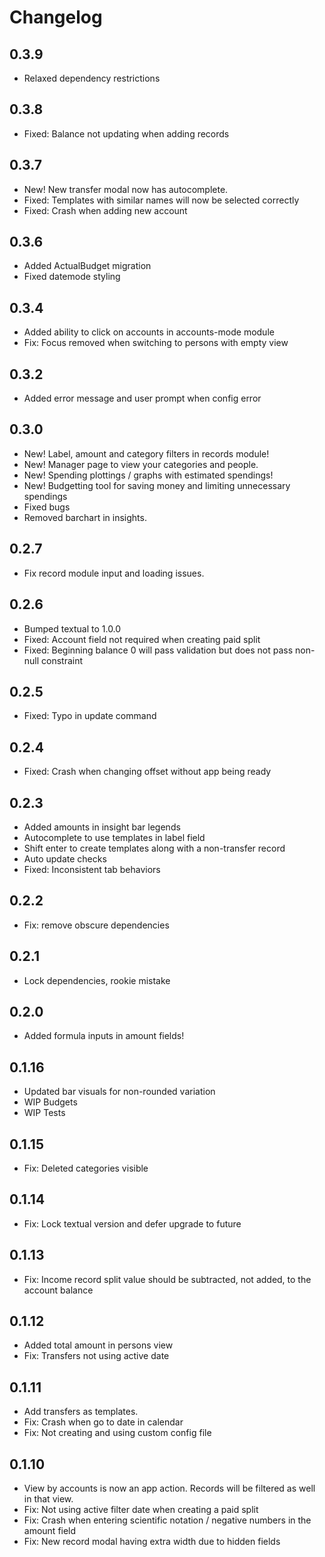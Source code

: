 # Changelog

## 0.3.9

- Relaxed dependency restrictions

## 0.3.8

- Fixed: Balance not updating when adding records

## 0.3.7

- New! New transfer modal now has autocomplete.
- Fixed: Templates with similar names will now be selected correctly
- Fixed: Crash when adding new account

## 0.3.6

- Added ActualBudget migration
- Fixed datemode styling

## 0.3.4

- Added ability to click on accounts in accounts-mode module
- Fix: Focus removed when switching to persons with empty view

## 0.3.2

- Added error message and user prompt when config error

## 0.3.0

- New! Label, amount and category filters in records module!
- New! Manager page to view your categories and people.
- New! Spending plottings / graphs with estimated spendings!
- New! Budgetting tool for saving money and limiting unnecessary spendings
- Fixed bugs
- Removed barchart in insights.

## 0.2.7

- Fix record module input and loading issues.

## 0.2.6

- Bumped textual to 1.0.0
- Fixed: Account field not required when creating paid split
- Fixed: Beginning balance 0 will pass validation but does not pass non-null constraint

## 0.2.5

- Fixed: Typo in update command

## 0.2.4

- Fixed: Crash when changing offset without app being ready

## 0.2.3

- Added amounts in insight bar legends
- Autocomplete to use templates in label field
- Shift enter to create templates along with a non-transfer record
- Auto update checks
- Fixed: Inconsistent tab behaviors

## 0.2.2

- Fix: remove obscure dependencies

## 0.2.1

- Lock dependencies, rookie mistake

## 0.2.0

- Added formula inputs in amount fields!

## 0.1.16

- Updated bar visuals for non-rounded variation
- WIP Budgets
- WIP Tests

## 0.1.15

- Fix: Deleted categories visible

## 0.1.14

- Fix: Lock textual version and defer upgrade to future

## 0.1.13

- Fix: Income record split value should be subtracted, not added, to the account balance

## 0.1.12

- Added total amount in persons view
- Fix: Transfers not using active date

## 0.1.11

- Add transfers as templates.
- Fix: Crash when go to date in calendar
- Fix: Not creating and using custom config file

## 0.1.10

- View by accounts is now an app action. Records will be filtered as well in that view.
- Fix: Not using active filter date when creating a paid split
- Fix: Crash when entering scientific notation / negative numbers in the amount field
- Fix: New record modal having extra width due to hidden fields

